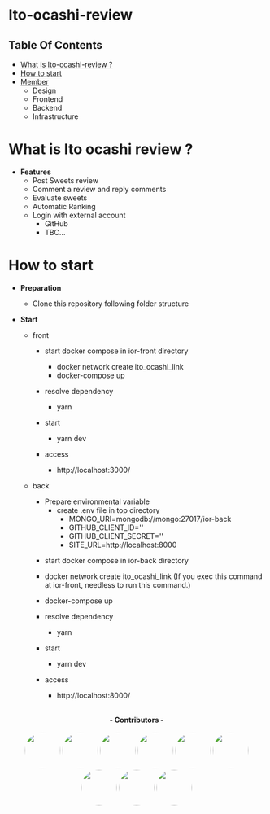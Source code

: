 Ito-ocashi-review
=====================

Table Of Contents
-----------------
- [What is Ito-ocashi-review ?](#What-is-Ito-ocashi-review?)
- [How to start](#How-to-Start)
- [Member](#Member)
  - Design
  - Frontend
  - Backend
  - Infrastructure
  
What is Ito ocashi review ?
===========================

* **Features**
    * Post Sweets review
    * Comment a review and reply comments
    * Evaluate sweets
    * Automatic Ranking
    * Login with external account
      - GitHub
      - TBC...

How to start
============

* **Preparation**
   * Clone this repository following folder structure     
   
*  **Start**
     - front
       - start docker compose in ior-front directory
         - docker network create ito_ocashi_link
         - docker-compose up
       
       - resolve dependency
         - yarn
       - start 
         - yarn dev
       - access
         - http://localhost:3000/
         
     - back
        * Prepare environmental variable
          - create .env file in top directory
            - MONGO_URI=mongodb://mongo:27017/ior-back
            - GITHUB_CLIENT_ID=''
            - GITHUB_CLIENT_SECRET=''
            - SITE_URL=http://localhost:8000
          
        - start docker compose in ior-back directory
         - docker network create ito_ocashi_link (If you exec this command at ior-front, needless to run this command.)
         - docker-compose up
       
       - resolve dependency
         - yarn
       - start 
         - yarn dev
       - access
         - http://localhost:8000/
         
         
         
<p align="center">
  <br>
  <b><a>- Contributors -</a></b><br>
  <br>
  <b><a><a href="https://github.com/zahmis"><img src="https://avatars1.githubusercontent.com/u/57100766?s=460&u=07ff350519633aa04f9988a2f635c7dd1160e061&v=4" width="70px;" style="border-radius: 50%;" /></a></b>
  <b><a><a href="https://github.com/kenta-o-weseek"><img src="https://avatars0.githubusercontent.com/u/68103416?s=460&v=4" width="70px;" style="border-radius: 50%;" /></a></b>
 <b><a><a href="https://github.com/yusuketk"><img src="https://avatars0.githubusercontent.com/u/38426468?s=460&v=4" width="70px;" style="border-radius: 50%;" /></a></b>
<b><a><a href="https://github.com/itizawa"><img src="https://avatars1.githubusercontent.com/u/48426654?s=460&u=5bc8892b0f575e8e70c7903ff443faa3574178eb&v=4" width="70px;" style="border-radius: 50%;" /></a></b>
<b><a><a href="https://github.com/kazuki-homma"><img src="https://avatars0.githubusercontent.com/u/56999344?s=400&u=fae15f6d35e72c6a0ba9f3aace4da782cb1e36fa&v=4" width="70px;" style="border-radius: 50%;" /></a></b>
<b><a><a href="https://github.com/takayuki-t"><img src="https://avatars0.githubusercontent.com/u/52646333?s=400&v=4" width="70px;" style="border-radius: 50%;" /></a></b>
<b><a><a href="https://github.com/kaoritokashiki"><img src="https://avatars2.githubusercontent.com/u/59536731?s=400&u=bc12e891add95e307d06c6989dae00fa541ea662&v=4" width="70px;" style="border-radius: 50%;" /></a></b>
<b><a><a href="https://github.com/
curtaincall888"><img src="https://avatars0.githubusercontent.com/u/61185362?s=400&v=4" width="70px;" style="border-radius: 50%;" /></a></b>
<b><a><a href="https://github.com/yamagai"><img src="https://avatars1.githubusercontent.com/u/48216243?s=400&u=28856d5fc9a71f1c247302e346ca969f617614f6&v=4" width="70px;" style="border-radius: 50%;" /></a></b>
  </p>
<br>
